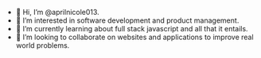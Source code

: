 - 👋 Hi, I’m @aprilnicole013.
- 👀 I’m interested in software development and product management.
- 🌱 I’m currently learning about full stack javascript and all that it entails.  
- 💞️ I’m looking to collaborate on websites and applications to improve real world problems.

<!---
aprilnicole013/aprilnicole013 is a ✨ special ✨ repository because its `README.md` (this file) appears on your GitHub profile.
You can click the Preview link to take a look at your changes.
--->
